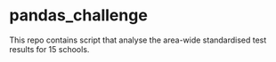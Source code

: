 # pandas_challenge

This repo contains script that analyse the area-wide standardised test results for 15 schools. 

